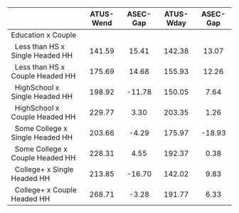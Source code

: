 
|                      |    ATUS-Wend |     ASEC-Gap |    ATUS-Wday |     ASEC-Gap |
| -------------------- | :----------: | :----------: | :----------: | :----------: |
| Education x Couple   |              |              |              |              |
| &nbsp;&nbsp;Less than HS x Single Headed HH |       141.59 |        15.41 |       142.38 |        13.07 |
| &nbsp;&nbsp;Less than HS x Couple Headed HH |       175.69 |        14.68 |       155.93 |        12.26 |
| &nbsp;&nbsp;HighSchool x Single Headed HH |       198.92 |       -11.78 |       150.05 |         7.64 |
| &nbsp;&nbsp;HighSchool x Couple Headed HH |       229.77 |         3.30 |       203.35 |         1.26 |
| &nbsp;&nbsp;Some College x Single Headed HH |       203.66 |        -4.29 |       175.97 |       -18.93 |
| &nbsp;&nbsp;Some College x Couple Headed HH |       228.31 |         4.55 |       192.37 |         0.38 |
| &nbsp;&nbsp;College+ x Single Headed HH |       213.85 |       -16.70 |       142.02 |         9.83 |
| &nbsp;&nbsp;College+ x Couple Headed HH |       268.71 |        -3.28 |       191.77 |         6.33 |

